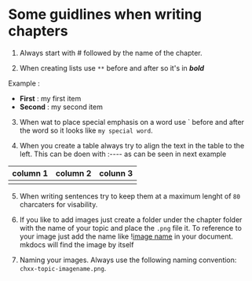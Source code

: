 # Some guidlines when writing chapters

1. Always start with # followed by the name of the chapter.
   
2. When creating lists use `**` before and after so it's in ***bold***

Example :

- **First** : my first item
- **Second** : my second item

3. When wat to place special emphasis on a word use \` before and after the word so it looks like
   `my special word`.
   
4. When you create a table always try to align the text in the table to the left.
   This can be doen with :---- as can be seen in next example

| column 1 | column 2 | colunn 3 |
| :----    | :----    | :----    |
|          |          |          |

5. When writing sentences try to keep them at a maximum lenght of `80` charcaters
   for visability.
   
6. If you like to add images just create a folder under the chapter folder with
   the name of your topic and place the `.png` file it. To reference to your image
   just add the name like \![image name](name.png) in your document. mkdocs will find
    the image by itself
   
7. Naming your images. Always use the following naming convention: `chxx-topic-imagename.png`.
